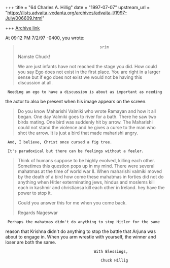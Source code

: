 +++
title = "64 Charles A. Hillig"
date = "1997-07-07"
upstream_url = "https://lists.advaita-vedanta.org/archives/advaita-l/1997-July/006609.html"

+++
[Archive link](https://lists.advaita-vedanta.org/archives/advaita-l/1997-July/006609.html)

At 09:12 PM 7/2/97 -0400, you wrote:
>                                         srim
>
>Namste Chuck!
>
>We are just infants have not reached the stage you did.   How could you say
>Ego does not exist in the first place.  You are right in a larger sense but
>if ego does not exist we would not be having this discussion at all.

     Needing an ego to have a discussion is about as important as needing
the actor to also be present when his image appears on the screen.


>Do you know Maharishi Valmiki who wrote Ramayan and how it all began.  One
>day Valmiki goes to river for a bath.  There he saw two birds mating.  One
>bird was suddenly hit by arrow.  The Maharishi could not stand the violence
>and he gives a curse to the man who shot the arrow.   It is just a bird that
>made maharishi angry.

     And, I believe, Christ once cursed a fig tree.

     It's paradoxical but there can be feelings without a feeler.


>Think of humans suppose to be highly evolved, killing each other.  Sometimes
>this question pops up in my mind.   There were several mahatmas at the time
>of world war II.   When maharishi valmiki  moved by the death of a bird how
>come these mahatmas in forties did not do anything when Hitler exterminating
>jews, hindus and moslems kill each in kashmir and christiansa kill each other
>in Ireland.
>hey have the power to stop it.
>
>Could you answer this for me when you come back.
>
>Regards
>                                                               Nageswar



     Perhaps the mahatmas didn't do anything to stop Hitler for the same
reason that Krishna didn't do anything to stop the battle that Arjuna was
about to engage in.
     When you arm wrestle with yourself, the winner and loser are both the same.

                                           With Blessings,

                                              Chuck Hillig


